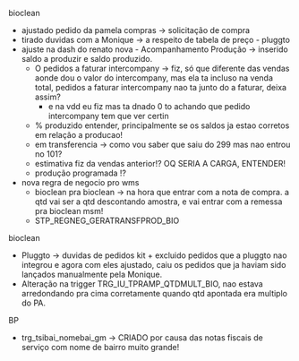 bioclean
- ajustado pedido da pamela compras → solicitação de compra
- tirado duvidas com a Monique → a respeito de tabela de preço - pluggto
- ajuste na dash do renato nova - Acompanhamento Produção → inserido saldo a produzir e saldo produzido.
	- O pedidos a faturar intercompany → fiz, só que diferente das vendas aonde dou o valor do intercompany, mas ela ta incluso na venda total, pedidos a faturar intercompany nao ta junto do a faturar, deixa assim?
		- e na vdd eu fiz mas ta dnado 0 to achando que pedido intercompany tem que ver certin
	- % produzido entender, principalmente se os saldos ja estao corretos em relação a producao!
	- em transferencia → como vou saber que saiu do 299 mas nao entrou no 101?
	- estimativa fiz da vendas anterior!? OQ SERIA A CARGA, ENTENDER!
	- produção programada !?
- nova regra de negocio pro wms
	- bioclean pra bioclean → na hora que entrar com a nota de compra. a qtd vai ser a qtd descontando amostra, e vai entrar com a remessa pra bioclean msm!
	- STP_REGNEG_GERATRANSFPROD_BIO



bioclean
- Pluggto → duvidas de pedidos kit + excluido pedidos que a pluggto nao integrou e agora com eles ajustado, caiu os pedidos que ja haviam sido lançados manualmente pela Monique.
- Alteração na trigger TRG_IU_TPRAMP_QTDMULT_BIO, nao estava arredondando pra cima corretamente quando qtd apontada era multiplo do PA.


BP
- trg_tsibai_nomebai_gm → CRIADO por causa das notas fiscais de serviço com nome de bairro muito grande! 